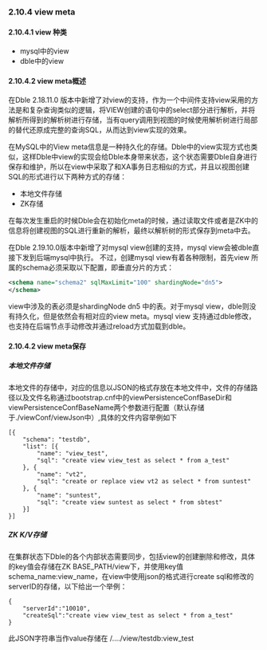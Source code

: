 ### 2.10.4 view meta

#### 2.10.4.1 view 种类
+ mysql中的view
+ dble中的view

#### 2.10.4.2 view meta概述
在Dble 2.18.11.0 版本中新增了对view的支持，作为一个中间件支持view采用的方法是和复杂查询类似的逻辑，将VIEW创建的语句中的select部分进行解析，并将解析所得到的解析树进行存储，当有query调用到视图的时候使用解析树进行局部的替代还原成完整的查询SQL，从而达到view实现的效果。  

在MySQL中的View meta信息是一种持久化的存储。Dble中的view实现方式也类似，这样Dble中view的实现会给Dble本身带来状态，这个状态需要Dble自身进行保存和维护，所以在view中采取了和XA事务日志相似的方式，并且以视图创建SQL的形式进行以下两种方式的存储： 

+ 本地文件存储
+ ZK存储  

在每次发生重启的时候Dble会在初始化meta的时候，通过读取文件或者是ZK中的信息将创建视图的SQL进行重新的解析，最终以解析树的形式保存到meta中去。

在Dble 2.19.10.0版本中新增了对mysql view创建的支持，mysql view会被dble直接下发到后端mysql中执行。
不过，创建mysql view有着各种限制，首先view 所属的schema必须采取以下配置，即垂直分片的方式：
```xml
<schema name="schema2" sqlMaxLimit="100" shardingNode="dn5">
</schema>
```
view中涉及的表必须是shardingNode dn5 中的表。对于mysql view，dble则没有持久化，但是依然会有相对应的view meta。mysql view 支持通过dble修改，也支持在后端节点手动修改并通过reload方式加载到dble。

#### 2.10.4.2 view meta保存
##### 本地文件存储
本地文件的存储中，对应的信息以JSON的格式存放在本地文件中，文件的存储路径以及文件名称通过bootstrap.cnf中的viewPersistenceConfBaseDir和viewPersistenceConfBaseName两个参数进行配置（默认存储于./viewConf/viewJson中）,具体的文件内容举例如下
```
[{
    "schema": "testdb",
    "list": [{
        "name": "view_test",
        "sql": "create view view_test as select * from a_test"
    }, {
        "name": "vt2",
        "sql": "create or replace view vt2 as select * from suntest"
    }, {
        "name": "suntest",
        "sql": "create view suntest as select * from sbtest"
    }]
}]
```
##### ZK K/V存储
在集群状态下Dble的各个内部状态需要同步，包括view的创建删除和修改，具体的key值会存储在ZK BASE_PATH/view下，并使用key值schema_name:view_name，在view中使用json的格式进行create sql和修改的serverID的存储，以下给出一个举例：
```
{
    "serverId":"10010",
    "createSql":"create view view_test as select * from a_test"
}
``` 
此JSON字符串当作value存储在 /..../view/testdb:view_test